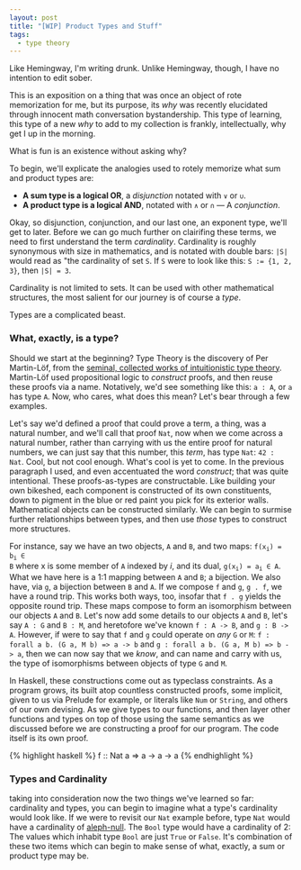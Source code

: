 ```yaml
---
layout: post
title: "[WIP] Product Types and Stuff"
tags:
  - type theory
---
```


Like Hemingway, I'm writing drunk.  Unlike Hemingway, though, I have no intention to edit sober.

This is an exposition on a thing that was once an object of rote memorization for me, but its purpose, its _why_ was recently elucidated through innocent math conversation bystandership.  This type of learning, this type of a new _why_ to add to my collection is frankly, intellectually, why  get I up in the morning.

What is fun is an existence without asking why?

To begin, we'll explicate the analogies used to rotely memorize what sum and product types are:
* __A sum type is a logical OR__, a _disjunction_ notated with  `∨` or `∪`.
* __A product type is a logical AND__, notated with `∧` or `∩` — A _conjunction_.

Okay, so disjunction, conjunction, and our last one, an exponent type, we'll get to later.  Before we can go much further on clairifing these terms, we need to first understand the term _cardinality_. Cardinality is roughly synonymous with size in mathematics, and is notated with double bars: `|S|` would read as "the cardinality of set `S`. If `S` were to look like this: `S := {1, 2, 3}`, then `|S| = 3`.

Cardinality is not limited to sets. It can be used with other mathematical structures, the most salient for our journey is of course a _type_.

Types are a complicated beast.

### What, exactly, is a type?

Should we start at the beginning?  Type Theory is the discovery of Per Martin-Löf, from the [seminal, collected works of intuitionistic type theory](http://people.csail.mit.edu/jgross/personal-website/papers/academic-papers-local/Martin-Lof80.pdf). Martin-Löf used propositional logic to _construct_ proofs, and then reuse these proofs via a name. Notatively, we'd see something like this: `a : A`, or `a` has type `A`. Now, who cares, what does this mean? Let's bear through a few examples.

Let's say we'd defined a proof that could prove a term, a thing, was a natural number, and we'll call that proof `Nat`, now when we come across a natural number, rather than carrying with us the entire proof for natural numbers, we can just say that this number, this _term_, has type `Nat`: `42 : Nat`. Cool, but not cool enough. What's cool is yet to come.  In the previous paragraph I used, and even accentuated the word _construct_; that was quite intentional. These proofs-as-types are constructable. Like building your own bikeshed, each component is constructed of its own constituents, down to pigment in the blue or red paint you pick for its exterior walls. Mathematical objects can be constructed similarly. We can begin to surmise further relationships between types, and then use _those_ types to construct more structures.

For instance, say we have an two objects, `A` and `B`, and two maps: <code>f(x<sub>i</sub>) = b<sub>i</sub> &in; B</code> where x is some member of `A` indexed by _i_, and its dual, <code>g(x<sub>i</sub>) = a<sub>i</sub> &in; A</code>. What we have here is a 1:1 mapping between `A` and `B`; a bijection. We also have, via `g`, a bijection between `B` and `A`. If we compose `f` and `g`, `g . f`, we have a round trip. This works both ways, too, insofar that `f . g` yields the opposite round trip. These maps compose to form an isomorphism between our objects `A` and `B`. Let's now add some details to our objects `A` and `B`, let's say `A : G` and `B : M`, and heretofore we've known `f : A -> B`, and `g : B -> A`. However, if were to say that `f` and `g` could operate on _any_ `G` or `M`: `f : forall a b. (G a, M b) => a -> b` and `g : forall a b. (G a, M b) => b -> a`, then we can now say that we _know_, and can name and carry with us, the type of isomorphisms between objects of type `G` and `M`.

In Haskell, these constructions come out as typeclass constraints. As a program grows, its built atop countless constructed proofs, some implicit, given to us via Prelude for example, or literals like `Num` or `String`, and others of our own devising. As we give types to our functions, and then layer other functions and types on top of those using the same semantics as we discussed before we are constructing a proof for our program. The code itself is its own proof.

{% highlight haskell %}
f :: Nat a => a -> a -> a
{% endhighlight %}

### Types and Cardinality

taking into consideration now the two things we've learned so far: cardinality and types, you can begin to imagine what a type's cardinality would look like.  If we were to revisit our `Nat` example before, type `Nat` would have a cardinality of [aleph-null](https://en.wikipedia.org/wiki/Aleph_number#Aleph-naught). The `Bool` type would have a cardinality of 2: The values which inhabit type `Bool` are just `True` or `False`. It's combination of these two items which can begin to make sense of what, exactly, a sum or product type may be.
